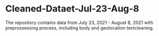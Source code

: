 # Cleaned-Dataet-Jul-23-Aug-8

The repository contains data from July 23, 2021 - August 8, 2021 with preprossessing process, including body and geolocation textcleaning.
